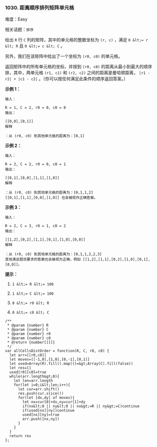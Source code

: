 ### 1030. 距离顺序排列矩阵单元格

难度：Easy

相关话题：`排序`

给出  `R`  行  `C`  列的矩阵，其中的单元格的整数坐标为  `(r, c)` ，满足  `0 &lt;= r &lt; R`  且  `0 &lt;= c &lt; C` 。



另外，我们在该矩阵中给出了一个坐标为 `(r0, c0)`  的单元格。



返回矩阵中的所有单元格的坐标，并按到  `(r0, c0)`  的距离从最小到最大的顺序排，其中，两单元格 `(r1, c1)`  和  `(r2, c2)`  之间的距离是曼哈顿距离， `|r1 - r2| + |c1 - c2|` 。（你可以按任何满足此条件的顺序返回答案。）







 **示例 1：** 





```
输入：

R = 1, C = 2, r0 = 0, c0 = 0
输出：

[[0,0],[0,1]]
解释

：从 (r0, c0) 到其他单元格的距离为：[0,1]

```

 **示例 2：** 





```
输入：

R = 2, C = 2, r0 = 0, c0 = 1
输出：

[[0,1],[0,0],[1,1],[1,0]]
解释

：从 (r0, c0) 到其他单元格的距离为：[0,1,1,2]
[[0,1],[1,1],[0,0],[1,0]] 也会被视作正确答案。

```

 **示例 3：** 





```
输入：

R = 2, C = 3, r0 = 1, c0 = 2
输出：

[[1,2],[0,2],[1,1],[0,1],[1,0],[0,0]]
解释

：从 (r0, c0) 到其他单元格的距离为：[0,1,1,2,2,3]
其他满足题目要求的答案也会被视为正确，例如 [[1,2],[1,1],[0,2],[1,0],[0,1],[0,0]]。

```





 **提示：** 





1.  `1 &lt;= R &lt;= 100` 

2.  `1 &lt;= C &lt;= 100` 

3.  `0 &lt;= r0 &lt; R` 

4.  `0 &lt;= c0 &lt; C` 






```
/**
 * @param {number} R
 * @param {number} C
 * @param {number} r0
 * @param {number} c0
 * @return {number[][]}
 */
var allCellsDistOrder = function(R, C, r0, c0) {
  let arr=[[r0,c0]]
  let moves=[[-1,0],[1,0],[0,-1],[0,1]]
  let used=Array(R).fill().map(()=&gt;Array(C).fill(false))
  let res=[]
  used[r0][c0]=true
  while(arr.length&gt;0){
    let len=arr.length
    for(let i=0;i&lt;len;i++){
      let cur=arr.shift()
      res.push(cur.slice())
      for(let [dx,dy] of moves){
        let nx=cur[0]+dx,ny=cur[1]+dy
        if(nx&lt;0 || ny&lt;0 || nx&gt;=R || ny&gt;=C)continue
        if(used[nx][ny])continue
        used[nx][ny]=true
        arr.push([nx,ny])
      }
    }
  }
  return res
};



```
